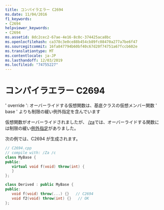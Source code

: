 ```yaml
---
title: コンパイラエラー C2694
ms.date: 11/04/2016
f1_keywords:
- C2694
helpviewer_keywords:
- C2694
ms.assetid: 8dc2cec2-67ae-4e16-8c0c-374425aca8bc
ms.openlocfilehash: ca378c3e0ce88b454cb89fc08470a277a7be6f47
ms.sourcegitcommit: 16fa847794b60bf40c67d20f74751a67fccb602e
ms.translationtype: MT
ms.contentlocale: ja-JP
ms.lasthandoff: 12/03/2019
ms.locfileid: "74755227"
---
```

# <a name="compiler-error-c2694"></a>コンパイラエラー C2694

' override ': オーバーライドする仮想関数は、基底クラスの仮想メンバー関数 ' base ' よりも制限の緩い例外指定を含んでいます

仮想関数がオーバーライドされましたが、 [/za](../../build/reference/za-ze-disable-language-extensions.md)では、オーバーライドする関数には制限の緩い[例外指定](../../cpp/exception-specifications-throw-cpp.md)がありました。

次の例では、C2694 が生成されます。

```cpp
// C2694.cpp
// compile with: /Za /c
class MyBase {
public:
   virtual void f(void) throw(int) {
   }
};

class Derived : public MyBase {
public:
   void f(void) throw(...) {}   // C2694
   void f2(void) throw(int) {}   // OK
};
```
